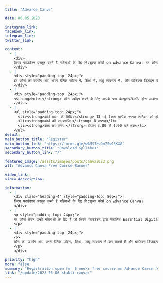 ```yaml
---
title: "Advance Canva"

date: 06.05.2023

instagram_link:
facebook_link:
telegram_link:
twitter_link:

content:
  - |
    <div>
    किरण फाउंडेशन प्रस्तुत करते हैं महिलाओं के लिए नि:शुल्क कोर्स on Advance Canva। यह कोर्स केवल उन्हीं महिलाओं के लिए है जो किरण फाउंडेशन द्वारा संचालित Essential Digital Skills कोर्स कम्प्लीट कर चुके हैं। कोर्स में निम्नलिखित टॉपिक शामिल होंगे:
    </div>
  - |
    <div style="padding-top: 24px;">
    इन कोर्स का उपयोग आप अपने दैनिक जीवन में, शिक्षा में, लघु व्यवसाय में, और ग्राफिक्स डिज़ाइन कर आत्मनिर्भर बनने में कर सकते हैं। कोर्स के दौरान हम आपके सभी प्रश्नों का उत्तर देने का प्रयास करेंगे। कोर्स के अंत में परीक्षा आयोजित की जाएगी एवं सफल प्रतिभागियों को सर्टिफिकेट भी प्रदान किया जाएगा।
    </div>
  - |
    <div style="padding-top: 24px;">
    <strong>Note:</strong> कोर्स ज्वॉइन करने के लिए आपके पास कंप्यूटर/लैपटॉप होना आवश्यक है।
    </div>
  - |
    <ul style="padding-top: 24px;">
      <li><strong>कोर्स प्रारंभ की तिथि:</strong> 13 मई (कक्षा प्रत्येक सप्ताह शनिवार को होगी)</li>
      <li><strong>कोर्स की समयावधि:</strong> 8 सप्ताह</li>
      <li><strong>कक्षा का समय:</strong> दोपहर 3:00 से 4:00 बजे तक</li>
    </ul>
detail:
main_button_title: "Register"
main_button_link: "https://forms.gle/wAMS7Ns9n7Sw1SKX8"
secondary_button_title: "Download Syllabus"
secondary_button_link: "/"

featured_image: /assets/images/posts/canva2023.png
alt: "Advance Canva Free Course Banner"

video_link:
video_description:

information:
  - |
    <div class="heading-4" style="padding-top: 80px;">
    किरण फाउंडेशन प्रस्तुत करते हैं महिलाओं के लिए नि:शुल्क कोर्स on Advance Canva।
    </div>
  - |
    <p style="padding-top: 24px;">
    यह कोर्स केवल उन्ही महिलाओं के लिए है जो किरण फाउंडेशन द्वारा संचालित Essential Digital Skills कोर्स कम्प्लीट कर चुके हैं। कोर्स में निम्नलिखित टॉपिक शामिल होंगे: Effective graphics design, printing products के लिए डिज़ाइन बनाना, वेबसाइट और वीडियो क्रिएशन, प्रेजेंटेशन बनाना, और सोशल मीडिया मैनेजमेंट।
    </p>
  - |
    <div style="padding-top: 24px;">
    <p>
    कोर्स का उपयोग आप अपने दैनिक जीवन, शिक्षा, लघु व्यवसाय में कर सकते हैं और ग्राफिक्स डिज़ाइन के माध्यम से आत्मनिर्भर बन सकते हैं। कोर्स के अंत में परीक्षा होगी और सफल प्रतिभागियों को सर्टिफिकेट भी प्रदान किया जाएगा।
    </p>
    </div>

priority: "high"
more: false
summary: "Registration open for 8 weeks free course on Advance Canva for Women in Hindi. Course starts 13th May 2023; Hurry up, register today!"
link: "/update/2023-05-06-shakti-canva/"
---
```

